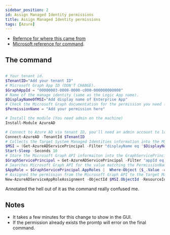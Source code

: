 ```yaml
---
sidebar_position: 2
id: Assign Managed Identity permissions
title: Assign Managed Identity permissions
tags: [Azure]
---
```

- [Refernce for where this came from](https://aztoso.com/security/microsoft-graph-permissions-managed-identity/.)
- [Microsoft reference for command](https://learn.microsoft.com/en-us/powershell/module/azuread/new-azureadserviceapproleassignment?view=azureadps-2.0).

## The command

```powershell

# Your tenant id.
$TenantID="Add your tenant ID"
# Microsoft Graph App ID (DON'T CHANGE).
$GraphAppId = "00000003-0000-0000-c000-000000000000"
# Name of the manage identity (same as the Logic App name).
$DisplayNameOfMSI="Add display name of Enterprise App" 
# Check the Microsoft Graph documentation for the permission you need for the operation.
$PermissionName = "Add your permission here" 

# Install the module (You need admin on the machine)
Install-Module AzureAD 

# Connect to Azure AD via tenant ID, you'll need an admin account to login with though.
Connect-AzureAD -TenantId $TenantID
# Collects the Target System Managed Identities information into the MSI variable.
$MSI = (Get-AzureADServicePrincipal -Filter "displayName eq '$DisplayNameOfMSI'")
Start-Sleep -Seconds 10
# Store the Microsoft Graph API informaiton into the GraphServicePrincipal variable.
$GraphServicePrincipal = Get-AzureADServicePrincipal -Filter "appId eq '$GraphAppId'"
# Searches Microsoft Graph API for the value matching the PermissionName variable populated above and stores this in the AppRole Variable.
$AppRole = $GraphServicePrincipal.AppRoles |  Where-Object {$_.Value -eq $PermissionName -and $_.AllowedMemberTypes -contains "Application"}
# Assigned the permission from the Microsoft Graph API to the target Managed Identity.
New-AzureADServiceAppRoleAssignment -ObjectId $MSI.ObjectId -ResourceId $GraphServicePrincipal.ObjectId -Id $appRole.Id -PrincipalId $MSI.ObjectId
```
Annotated the hell out of it as the command really confused me.

## Notes

- It takes a few minutes for this change to show in the GUI.
- If the permission already exists the promtp will error on the final command.
